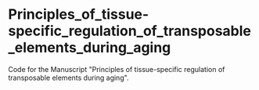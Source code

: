 # Principles_of_tissue-specific_regulation_of_transposable_elements_during_aging

Code for the Manuscript "Principles of tissue-specific regulation of transposable elements during aging".
